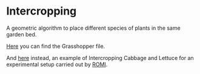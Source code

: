 # Intercropping
A geometric algorithm to place different species of plants in the same garden bed.

[Here](https://github.com/marcocataffo/Intercropping/tree/main/Files/intercropping.gh) you can find the Grasshopper file.


And [here](https://github.com/marcocataffo/Intercropping/tree/main/Files/ROMI_Planting_Pattern.3dm) instead, an example of Intercropping Cabbage and Lettuce for an experimental setup carried out by [ROMI](https://romi-project.eu/).
